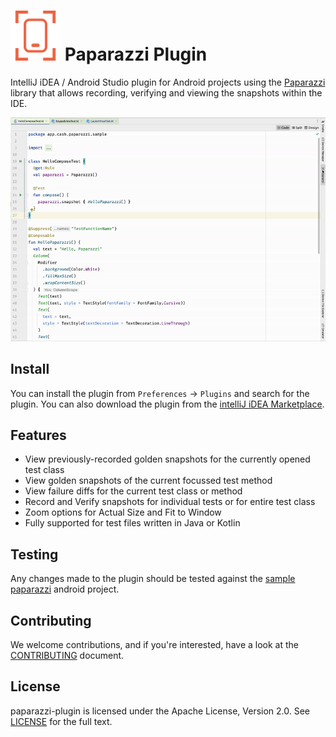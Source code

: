# <img src="/preview/logo.png" title="logo" height="80" width="80" /> Paparazzi Plugin

IntelliJ iDEA / Android Studio plugin for Android projects using the <a href="https://github.com/cashapp/paparazzi">
Paparazzi</a> library that allows recording, verifying and viewing the snapshots within the IDE.

<img src="/preview/screenshare.gif" alt="preview" title="preview"/>

Install
-----
You can install the plugin from `Preferences` -> `Plugins` and search for the plugin. You can also download the 
plugin from the <a href="https://plugins.jetbrains.com/plugin/20517-paparazzi">intelliJ iDEA Marketplace</a>.

Features
-----

- View previously-recorded golden snapshots for the currently opened test class
- View golden snapshots of the current focussed test method
- View failure diffs for the current test class or method
- Record and Verify snapshots for individual tests or for entire test class
- Zoom options for Actual Size and Fit to Window
- Fully supported for test files written in Java or Kotlin

Testing
-----
Any changes made to the plugin should be tested against the
<a href="https://github.com/cashapp/paparazzi/tree/master/sample">sample paparazzi</a> android project.

Contributing
-----
We welcome contributions, and if you're interested, have a look at the [CONTRIBUTING](CONTRIBUTING.md) document.

License
-----
paparazzi-plugin is licensed under the Apache License, Version 2.0. See [LICENSE](LICENSE) for the full text.
